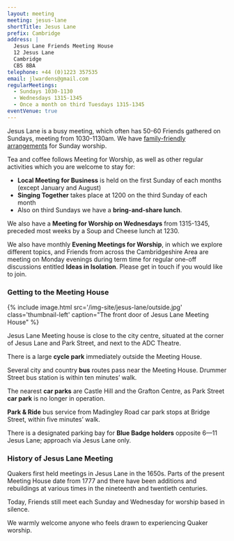 ```yaml
---
layout: meeting
meeting: jesus-lane
shortTitle: Jesus Lane
prefix: Cambridge
address: |
  Jesus Lane Friends Meeting House
  12 Jesus Lane
  Cambridge
  CB5 8BA
telephone: +44 (0)1223 357535
email: jlwardens@gmail.com
regularMeetings:
  - Sundays 1030-1130
  - Wednesdays 1315-1345
  - Once a month on third Tuesdays 1315-1345
eventVenue: true
---
```


Jesus Lane is a busy meeting, which often has 50-60 Friends gathered on Sundays,
meeting from 1030-1130am. We have [family-friendly arrangements](/meetings/jesus-lane/childrens-meeting.html) for Sunday worship.

Tea and coffee follows Meeting for Worship, as well as other regular activities which you are welcome to stay for:

- **Local Meeting for Business** is held on the first Sunday of each months (except January and August)
- **Singing Together** takes place at 1200 on the third Sunday of each month
- Also on third Sundays we have a **bring-and-share lunch**.

We also have a **Meeting for Worship on Wednesdays** from 1315-1345, preceded most weeks by a Soup and Cheese lunch at 1230.

We also have monthly **Evening Meetings for Worship**, in which we explore different topics, and Friends
from across the Cambridgeshire Area are meeting on Monday evenings during term time for regular one-off discussions entitled
**Ideas in Isolation**. Please get in touch if you would like to join.

### Getting to the Meeting House

{% include image.html src='/img-site/jesus-lane/outside.jpg' class='thumbnail-left' caption="The front door of Jesus Lane Meeting House" %}

Jesus Lane Meeting house is close to the city centre, situated at the corner of Jesus Lane and Park Street, and next to the ADC Theatre.

There is a large **cycle park** immediately outside the Meeting House.

Several city and country **bus** routes pass near the Meeting House. Drummer Street bus station is within ten minutes’ walk.

The nearest **car parks** are Castle Hill and the Grafton Centre, as Park Street **car park** is no longer in operation.

**Park & Ride** bus service from Madingley Road car park stops at Bridge Street, within five minutes’ walk.

There is a designated parking bay for **Blue Badge holders** opposite 6—11 Jesus Lane; approach via Jesus Lane only.

### History of Jesus Lane Meeting

Quakers first held meetings
in Jesus Lane in the 1650s. Parts of the
present Meeting House date from 1777 and
there have been additions and rebuildings
at various times in the nineteenth and
twentieth centuries.

Today, Friends still meet each Sunday and
Wednesday for worship based in silence.

We warmly welcome anyone who feels
drawn to experiencing Quaker worship.
